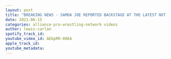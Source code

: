 ```yaml
---
layout: post
title: "BREAKING NEWS - SAMOA JOE REPORTED BACKSTAGE AT THE LATEST NXT TV TAPINGS!"
date: 2021-06-15
categories: alliance-pro-wrestling-network videos
author: lewis-carlan
spotify_track_id: 
youtube_video_id: AEbpRR-006A
apple_track_id: 
youtube_metadata: 
---
```

